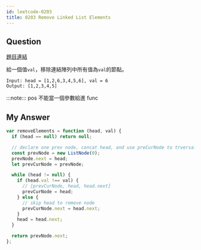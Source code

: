 ```yaml
---
id: leetcode-0203
title: 0203 Remove Linked List Elements
---
```


## Question

[題目連結](https://leetcode.com/problems/remove-linked-list-elements/)

給一個值`val`，移除連結陣列中所有值為`val`的節點。

```
Input: head = [1,2,6,3,4,5,6], val = 6
Output: [1,2,3,4,5]
```

:::note:::
pos 不能當一個參數給進 func

## My Answer

```js
var removeElements = function (head, val) {
  if (head == null) return null;

  // declare one prev node, concat head, and use preCurNode to trversal list
  const prevNode = new ListNode(0);
  prevNode.next = head;
  let prevCurNode = prevNode;

  while (head != null) {
    if (head.val !== val) {
      // [prevCurNode, head, head.next]
      prevCurNode = head;
    } else {
      // skip head to remove node
      prevCurNode.next = head.next;
    }
    head = head.next;
  }

  return prevNode.next;
};
```
